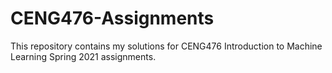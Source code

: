 # CENG476-Assignments

This repository contains my solutions for CENG476 Introduction to Machine Learning Spring 2021 assignments.
